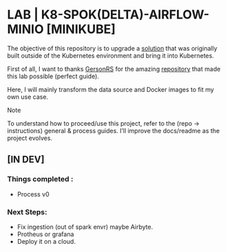 # LAB | K8-SPOK(DELTA)-AIRFLOW-MINIO [MINIKUBE]

The objective of this repository is to upgrade a [solution](https://github.com/Gabriel-Philot/Case_Breweries_Abinbev) that was originally built outside of the Kubernetes environment and bring it into Kubernetes.

First of all, I want to thanks [GersonRS](https://github.com/GersonRS) for the amazing [repository](https://github.com/GersonRS/hands-on-running-spark-jobs-with-airflow) that made this lab possible (perfect guide).

Here, I will mainly transform the data source and Docker images to fit my own use case.

>[!Note]
> To understand how to proceed/use this project, refer to the (repo -> instructions) general & process guides. I’ll improve the docs/readme as the project evolves.

## [IN DEV]

### Things completed : 

* Process v0


### Next Steps:

* Fix ingestion (out of spark envr) maybe Airbyte.
* Protheus or grafana
* Deploy it on a cloud.